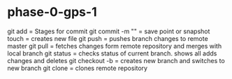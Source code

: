 # phase-0-gps-1

git add = Stages for commit
git commit -m "" = save point or snapshot
touch = creates new file
git push = pushes branch changes to remote master
git pull = fetches changes form remote repository and merges with local branch
git status = checks status of current branch. shows all adds changes and deletes
git checkout -b = creates new branch and switches to new branch
git clone = clones remote repository 